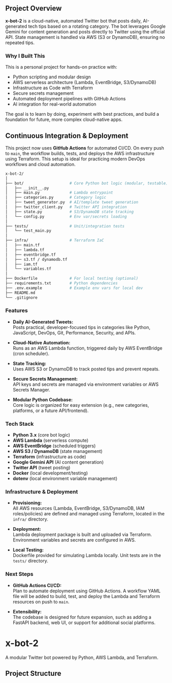 ## Project Overview

**x-bot-2** is a cloud-native, automated Twitter bot that posts daily, AI-generated tech tips based on a rotating category. The bot leverages Google Gemini for content generation and posts directly to Twitter using the official API. State management is handled via AWS (S3 or DynamoDB), ensuring no repeated tips.

### Why I Built This

This is a personal project for hands-on practice with:
- Python scripting and modular design
- AWS serverless architecture (Lambda, EventBridge, S3/DynamoDB)
- Infrastructure as Code with Terraform
- Secure secrets management
- Automated deployment pipelines with GitHub Actions
- AI integration for real-world automation

The goal is to learn by doing, experiment with best practices, and build a foundation for future, more complex cloud-native apps.

## Continuous Integration & Deployment

This project now uses **GitHub Actions** for automated CI/CD. On every push to `main`, the workflow builds, tests, and deploys the AWS infrastructure using Terraform. This setup is ideal for practicing modern DevOps workflows and cloud automation.
```bash
x-bot-2/
│
├── bot/                    # Core Python bot logic (modular, testable)
│   ├── __init__.py
│   ├── main.py             # Lambda entrypoint
│   ├── categories.py       # Category logic
│   ├── tweet_generator.py  # AI/template tweet generation
│   ├── twitter_client.py   # Twitter API integration
│   ├── state.py            # S3/DynamoDB state tracking
│   └── config.py           # Env var/secrets loading
│
├── tests/                  # Unit/integration tests
│   └── test_main.py
│
├── infra/                  # Terraform IaC
│   ├── main.tf
│   ├── lambda.tf
│   ├── eventbridge.tf
│   ├── s3.tf / dynamodb.tf
│   ├── iam.tf
│   └── variables.tf
│
├── Dockerfile              # For local testing (optional)
├── requirements.txt        # Python dependencies
├── .env.example            # Example env vars for local dev
├── README.md
└── .gitignore
```


### Features

- **Daily AI-Generated Tweets:**  
	Posts practical, developer-focused tips in categories like Python, JavaScript, DevOps, Git, Performance, Security, and APIs.

- **Cloud-Native Automation:**  
	Runs as an AWS Lambda function, triggered daily by AWS EventBridge (cron scheduler).

- **State Tracking:**  
	Uses AWS S3 or DynamoDB to track posted tips and prevent repeats.

- **Secure Secrets Management:**  
	API keys and secrets are managed via environment variables or AWS Secrets Manager.

- **Modular Python Codebase:**  
	Core logic is organized for easy extension (e.g., new categories, platforms, or a future API/frontend).

### Tech Stack

- **Python 3.x** (core bot logic)
- **AWS Lambda** (serverless compute)
- **AWS EventBridge** (scheduled triggers)
- **AWS S3 / DynamoDB** (state management)
- **Terraform** (infrastructure as code)
- **Google Gemini API** (AI content generation)
- **Twitter API** (tweet posting)
- **Docker** (local development/testing)
- **dotenv** (local environment variable management)

### Infrastructure & Deployment

- **Provisioning:**  
	All AWS resources (Lambda, EventBridge, S3/DynamoDB, IAM roles/policies) are defined and managed using Terraform, located in the `infra/` directory.

- **Deployment:**  
	Lambda deployment package is built and uploaded via Terraform. Environment variables and secrets are configured in AWS.

- **Local Testing:**  
	Dockerfile provided for simulating Lambda locally. Unit tests are in the `tests/` directory.

### Next Steps

- **GitHub Actions CI/CD:**  
	Plan to automate deployment using GitHub Actions. A workflow YAML file will be added to build, test, and deploy the Lambda and Terraform resources on push to `main`.

- **Extensibility:**  
	The codebase is designed for future expansion, such as adding a FastAPI backend, web UI, or support for additional social platforms.
# x-bot-2

A modular Twitter bot powered by Python, AWS Lambda, and Terraform.  

## Project Structure

